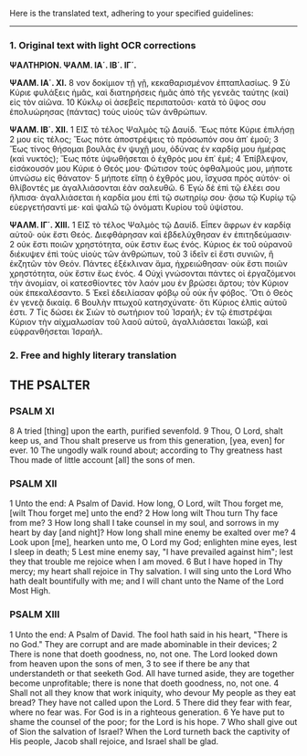 Here is the translated text, adhering to your specified guidelines:

***

### 1. Original text with light OCR corrections

**ΨΑΛΤΗΡΙΟΝ. ΨΑΛΜ. ΙΑ΄. ΙΒ΄. ΙΓ΄.**

**ΨΑΛΜ. ΙΑ΄. ΧΙ.**
8 νον δοκίμιον τῇ γῇ, κεκαθαρισμένον ἑπταπλασίως.
9 Σὺ Κύριε φυλάξεις ἡμᾶς, καὶ διατηρήσεις ἡμᾶς ἀπὸ τῆς γενεᾶς ταύτης (καὶ) εἰς τὸν αἰῶνα.
10 Κύκλῳ οἱ ἀσεβεῖς περιπατοῦσι· κατὰ τὸ ὕψος σου ἐπολυώρησας (πάντας) τοὺς υἱοὺς τῶν ἀνθρώπων.

**ΨΑΛΜ. ΙΒ΄. XII.**
1 ΕΙΣ τὸ τέλος Ψαλμὸς τῷ Δαυίδ. Ἕως πότε Κύριε ἐπιλήσῃ
2 μου εἰς τέλος; Ἕως πότε ἀποστρέψεις τὸ πρόσωπόν σου ἀπ᾿ ἐμοῦ;
3 Ἕως τίνος θήσομαι βουλὰς ἐν ψυχῇ μου, ὀδύνας ἐν καρδίᾳ μου ἡμέρας (καὶ νυκτός); Ἕως πότε ὑψωθήσεται ὁ ἐχθρός μου ἐπ᾿ ἐμέ;
4 Ἐπίβλεψον, εἰσάκουσόν μου Κύριε ὁ Θεός μου· Φώτισον τοὺς ὀφθαλμούς μου, μήποτε ὑπνώσω εἰς θάνατον·
5 μήποτε εἴπῃ ὁ ἐχθρός μου, ἴσχυσα πρὸς αὐτόν· οἱ θλίβοντές με ἀγαλλιάσονται ἐὰν σαλευθῶ.
6 Ἐγὼ δὲ ἐπὶ τῷ ἐλέει σου ἤλπισα· ἀγαλλιάσεται ἡ καρδία μου ἐπὶ τῷ σωτηρίῳ σου· ᾄσω τῷ Κυρίῳ τῷ εὐεργετήσαντί με· καὶ ψαλῶ τῷ ὀνόματι Κυρίου τοῦ ὑψίστου.

**ΨΑΛΜ. ΙΓ΄. XIII.**
1 ΕΙΣ τὸ τέλος Ψαλμὸς τῷ Δαυίδ. Εἶπεν ἄφρων ἐν καρδίᾳ αὐτοῦ· οὐκ ἔστι Θεός. Διεφθάρησαν καὶ ἐβδελύχθησαν ἐν ἐπιτηδεύμασιν·
2 οὐκ ἔστι ποιῶν χρηστότητα, οὐκ ἔστιν ἕως ἑνός. Κύριος ἐκ τοῦ οὐρανοῦ διέκυψεν ἐπὶ τοὺς υἱοὺς τῶν ἀνθρώπων, τοῦ
3 ἰδεῖν εἰ ἔστι συνιῶν, ἢ ἐκζητῶν τὸν Θεόν. Πάντες ἐξέκλιναν ἅμα, ἠχρειώθησαν· οὐκ ἔστι ποιῶν χρηστότητα, οὐκ ἔστιν ἕως ἑνός.
4 Οὐχὶ γνώσονται πάντες οἱ ἐργαζόμενοι τὴν ἀνομίαν, οἱ κατεσθίοντες τὸν λαόν μου ἐν βρώσει ἄρτου; τὸν Κύριον οὐκ ἐπεκαλέσαντο.
5 Ἐκεῖ ἐδειλίασαν φόβῳ οὗ οὐκ ἦν φόβος. Ὅτι ὁ Θεὸς ἐν γενεᾷ δικαίᾳ.
6 Βουλὴν πτωχοῦ κατησχύνατε· ὅτι Κύριος ἐλπὶς αὐτοῦ ἐστι.
7 Τίς δώσει ἐκ Σιὼν τὸ σωτήριον τοῦ Ἰσραήλ; ἐν τῷ ἐπιστρέψαι Κύριον τὴν αἰχμαλωσίαν τοῦ λαοῦ αὐτοῦ, ἀγαλλιάσεται Ἰακώβ, καὶ εὐφρανθήσεται Ἰσραήλ.

### 2. Free and highly literary translation

## THE PSALTER
### PSALM XI
8 A tried [thing] upon the earth, purified sevenfold.
9 Thou, O Lord, shalt keep us, and Thou shalt preserve us from this generation, [yea, even] for ever.
10 The ungodly walk round about; according to Thy greatness hast Thou made of little account [all] the sons of men.

### PSALM XII
1 Unto the end: A Psalm of David.
How long, O Lord, wilt Thou forget me, [wilt Thou forget me] unto the end?
2 How long wilt Thou turn Thy face from me?
3 How long shall I take counsel in my soul, and sorrows in my heart by day [and night]? How long shall mine enemy be exalted over me?
4 Look upon [me], hearken unto me, O Lord my God; enlighten mine eyes, lest I sleep in death;
5 Lest mine enemy say, "I have prevailed against him"; lest they that trouble me rejoice when I am moved.
6 But I have hoped in Thy mercy; my heart shall rejoice in Thy salvation. I will sing unto the Lord Who hath dealt bountifully with me; and I will chant unto the Name of the Lord Most High.

### PSALM XIII
1 Unto the end: A Psalm of David.
The fool hath said in his heart, "There is no God."
They are corrupt and are made abominable in their devices;
2 There is none that doeth goodness, no, not one.
The Lord looked down from heaven upon the sons of men,
3 to see if there be any that understandeth or that seeketh God.
All have turned aside, they are together become unprofitable; there is none that doeth goodness, no, not one.
4 Shall not all they know that work iniquity, who devour My people as they eat bread? They have not called upon the Lord.
5 There did they fear with fear, where no fear was. For God is in a righteous generation.
6 Ye have put to shame the counsel of the poor; for the Lord is his hope.
7 Who shall give out of Sion the salvation of Israel? When the Lord turneth back the captivity of His people, Jacob shall rejoice, and Israel shall be glad.